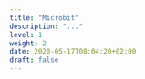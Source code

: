 ```yaml
---
title: "Microbit"
description: "..."
level: 1
weight: 2
date: 2020-05-17T08:04:20+02:00
draft: false
---
```


